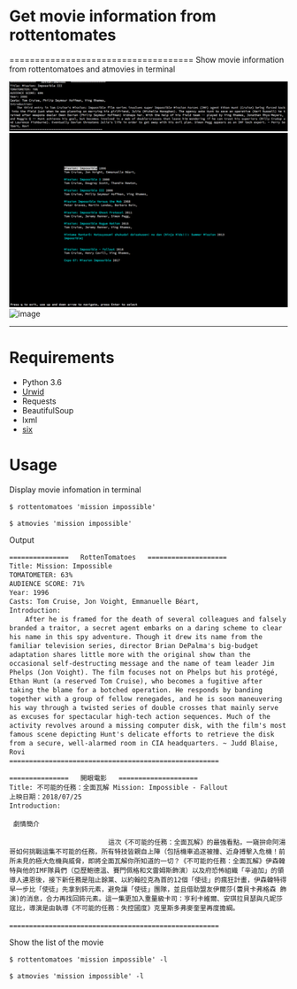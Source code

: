 # Get movie information from rottentomates 
====================================
Show movie information from rottentomatoes and atmovies in terminal

![image](https://github.com/Ray0907/movie/blob/master/screenshot/screenshot.png )
![image](https://github.com/Ray0907/movie/blob/master/screenshot/screenshot_2.png)
![image](http://recordit.co/WISLRIy8cv.gif )

------------------
# Requirements
- Python 3.6
- [Urwid](https://github.com/urwid/urwid)
- Requests
- BeautifulSoup
- lxml
- [six](https://github.com/benjaminp/six)

# Usage
Display movie infomation in terminal
```
$ rottentomatoes 'mission impossible'
```

```
$ atmovies 'mission impossible'
```
Output
```
===============   RottenTomatoes   ====================
Title: Mission: Impossible
TOMATOMETER: 63%
AUDIENCE SCORE: 71%
Year: 1996
Casts: Tom Cruise, Jon Voight, Emmanuelle Béart, 
Introduction: 
    After he is framed for the death of several colleagues and falsely branded a traitor, a secret agent embarks on a daring scheme to clear his name in this spy adventure. Though it drew its name from the familiar television series, director Brian DePalma's big-budget adaptation shares little more with the original show than the occasional self-destructing message and the name of team leader Jim Phelps (Jon Voight). The film focuses not on Phelps but his protégé, Ethan Hunt (a reserved Tom Cruise), who becomes a fugitive after taking the blame for a botched operation. He responds by banding together with a group of fellow renegades, and he is soon maneuvering his way through a twisted series of double crosses that mainly serve as excuses for spectacular high-tech action sequences. Much of the activity revolves around a missing computer disk, with the film's most famous scene depicting Hunt's delicate efforts to retrieve the disk from a secure, well-alarmed room in CIA headquarters. ~ Judd Blaise, Rovi
=====================================================
```

```
===============   開眼電影   ====================
Title: 不可能的任務：全面瓦解 Mission: Impossible - Fallout 
上映日期：2018/07/25
Introduction: 

 劇情簡介
                        
                         這次《不可能的任務：全面瓦解》的最強看點，一窺拚命阿湯哥如何挑戰這集不可能的任務，所有特技皆親自上陣（包括機車追逐被撞、近身搏擊入危機！前所未見的極大危機與威脅，即將全面瓦解你所知道的一切？《不可能的任務：全面瓦解》伊森韓特與他的IMF隊員們（亞歷鮑德溫、賽門佩格和文雷姆斯飾演）以及府恐怖組織「辛迪加」的領導人連恩後，接下新任務是阻止餘黨、以約翰拉克為首的12個「使徒」的瘋狂計畫，伊森韓特得早一步比「使徒」先拿到鈽元素，避免讓「使徒」團隊，並且借助盟友伊爾莎(蕾貝卡弗格森 飾演)的消息，合力再找回鈽元素。這一集更加入重量級卡司：亨利卡維爾、安琪拉貝瑟與凡妮莎寇比，導演是由執導《不可能的任務：失控國度》克里斯多弗麥奎里再度擔綱。  
 
=====================================================

```

Show the list of the movie

```
$ rottentomatoes 'mission impossible' -l
```

```
$ atmovies 'mission impossible' -l
```
